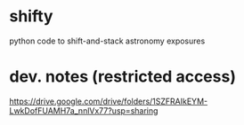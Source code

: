 # shifty
python code to shift-and-stack astronomy exposures

# dev. notes (restricted access)
https://drive.google.com/drive/folders/1SZFRAIkEYM-LwkDofFUAMH7a_nnlVx77?usp=sharing


